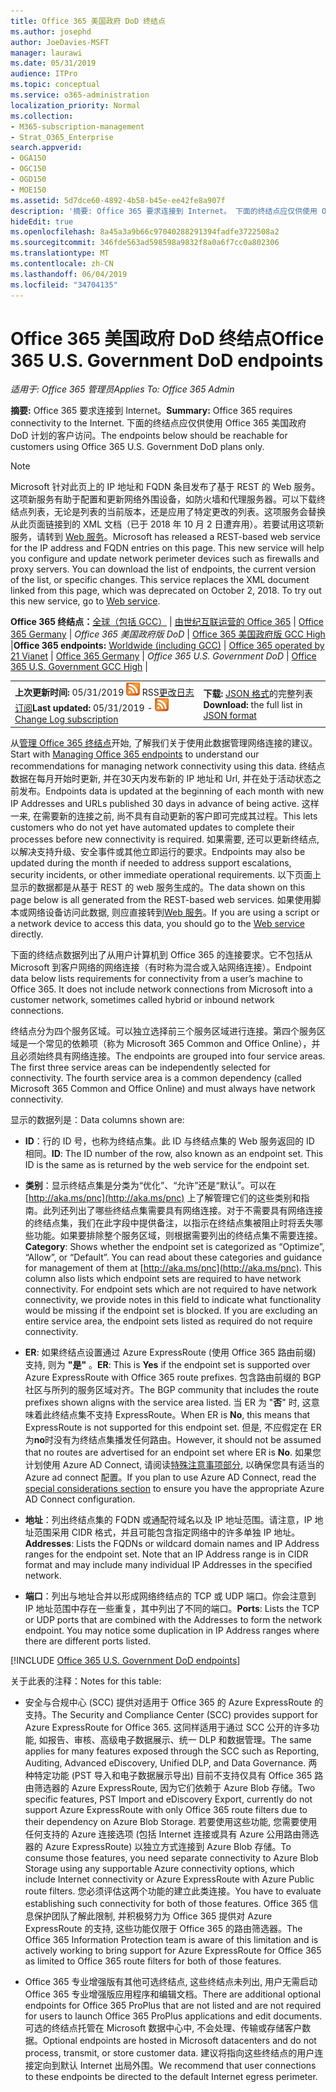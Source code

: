 ```yaml
---
title: Office 365 美国政府 DoD 终结点
ms.author: josephd
author: JoeDavies-MSFT
manager: laurawi
ms.date: 05/31/2019
audience: ITPro
ms.topic: conceptual
ms.service: o365-administration
localization_priority: Normal
ms.collection:
- M365-subscription-management
- Strat_O365_Enterprise
search.appverid:
- OGA150
- OGC150
- OGD150
- MOE150
ms.assetid: 5d7dce60-4892-4b58-b45e-ee42fe8a907f
description: '摘要: Office 365 要求连接到 Internet。 下面的终结点应仅供使用 Office 365 美国政府 DoD 计划的客户访问。'
hideEdit: true
ms.openlocfilehash: 8a45a3a9b66c97040288291394fadfe3722508a2
ms.sourcegitcommit: 346fde563ad598598a9832f8a0a6f7cc0a802306
ms.translationtype: MT
ms.contentlocale: zh-CN
ms.lasthandoff: 06/04/2019
ms.locfileid: "34704135"
---
```

# <a name="office-365-us-government-dod-endpoints"></a><span data-ttu-id="43e99-104">Office 365 美国政府 DoD 终结点</span><span class="sxs-lookup"><span data-stu-id="43e99-104">Office 365 U.S. Government DoD endpoints</span></span>

<span data-ttu-id="43e99-105">*适用于: Office 365 管理员*</span><span class="sxs-lookup"><span data-stu-id="43e99-105">*Applies To: Office 365 Admin*</span></span>

 <span data-ttu-id="43e99-106">**摘要:** Office 365 要求连接到 Internet。</span><span class="sxs-lookup"><span data-stu-id="43e99-106">**Summary:** Office 365 requires connectivity to the Internet.</span></span> <span data-ttu-id="43e99-107">下面的终结点应仅供使用 Office 365 美国政府 DoD 计划的客户访问。</span><span class="sxs-lookup"><span data-stu-id="43e99-107">The endpoints below should be reachable for customers using Office 365 U.S. Government DoD plans only.</span></span>
  
> [!NOTE]
> <span data-ttu-id="43e99-p103">Microsoft 针对此页上的 IP 地址和 FQDN 条目发布了基于 REST 的 Web 服务。这项新服务有助于配置和更新网络外围设备，如防火墙和代理服务器。可以下载终结点列表，无论是列表的当前版本，还是应用了特定更改的列表。这项服务会替换从此页面链接到的 XML 文档（已于 2018 年 10 月 2 日遭弃用）。若要试用这项新服务，请转到 [Web 服务](office-365-ip-web-service.md)。</span><span class="sxs-lookup"><span data-stu-id="43e99-p103">Microsoft has released a REST-based web service for the IP address and FQDN entries on this page. This new service will help you configure and update network perimeter devices such as firewalls and proxy servers. You can download the list of endpoints, the current version of the list, or specific changes. This service replaces the XML document linked from this page, which was deprecated on October 2, 2018. To try out this new service, go to [Web service](office-365-ip-web-service.md).</span></span>
  
 <span data-ttu-id="43e99-113">**Office 365 终结点：**[全球（包括 GCC）](urls-and-ip-address-ranges.md) | [由世纪互联运营的 Office 365](urls-and-ip-address-ranges-21vianet.md)  | [Office 365 Germany](office-365-germany-endpoints.md) | *Office 365 美国政府版 DoD* | [Office 365 美国政府版 GCC High](office-365-u-s-government-gcc-high-endpoints.md) |</span><span class="sxs-lookup"><span data-stu-id="43e99-113">**Office 365 endpoints:** [Worldwide (including GCC)](urls-and-ip-address-ranges.md) | [Office 365 operated by 21 Vianet](urls-and-ip-address-ranges-21vianet.md)  | [Office 365 Germany](office-365-germany-endpoints.md) | *Office 365 U.S. Government DoD* | [Office 365 U.S. Government GCC High](office-365-u-s-government-gcc-high-endpoints.md) |</span></span>
  
|||
|:-----|:-----|
|<span data-ttu-id="43e99-114">**上次更新时间:** 05/31/2019 ![-](media/5dc6bb29-25db-4f44-9580-77c735492c4b.png) RSS[更改日志订阅](https://endpoints.office.com/version/USGOVDoD?allversions=true&format=rss&clientrequestid=b10c5ed1-bad1-445f-b386-b919946339a7)</span><span class="sxs-lookup"><span data-stu-id="43e99-114">**Last updated:** 05/31/2019 - ![RSS](media/5dc6bb29-25db-4f44-9580-77c735492c4b.png) [Change Log subscription](https://endpoints.office.com/version/USGOVDoD?allversions=true&format=rss&clientrequestid=b10c5ed1-bad1-445f-b386-b919946339a7)</span></span> <br/> |<span data-ttu-id="43e99-115">**下载:** [JSON 格式](https://endpoints.office.com/endpoints/USGOVDoD?clientrequestid=b10c5ed1-bad1-445f-b386-b919946339a7)的完整列表</span><span class="sxs-lookup"><span data-stu-id="43e99-115">**Download:** the full list in [JSON format](https://endpoints.office.com/endpoints/USGOVDoD?clientrequestid=b10c5ed1-bad1-445f-b386-b919946339a7)</span></span> <br/> |
   
 <span data-ttu-id="43e99-116">从[管理 Office 365 终结点](managing-office-365-endpoints.md)开始, 了解我们关于使用此数据管理网络连接的建议。</span><span class="sxs-lookup"><span data-stu-id="43e99-116">Start with [Managing Office 365 endpoints](managing-office-365-endpoints.md) to understand our recommendations for managing network connectivity using this data.</span></span> <span data-ttu-id="43e99-117">终结点数据在每月开始时更新, 并在30天内发布新的 IP 地址和 Url, 并在处于活动状态之前发布。</span><span class="sxs-lookup"><span data-stu-id="43e99-117">Endpoints data is updated at the beginning of each month with new IP Addresses and URLs published 30 days in advance of being active.</span></span> <span data-ttu-id="43e99-118">这样一来, 在需要新的连接之前, 尚不具有自动更新的客户即可完成其过程。</span><span class="sxs-lookup"><span data-stu-id="43e99-118">This lets customers who do not yet have automated updates to complete their processes before new connectivity is required.</span></span> <span data-ttu-id="43e99-119">如果需要, 还可以更新终结点, 以解决支持升级、安全事件或其他立即运行的要求。</span><span class="sxs-lookup"><span data-stu-id="43e99-119">Endpoints may also be updated during the month if needed to address support escalations, security incidents, or other immediate operational requirements.</span></span> <span data-ttu-id="43e99-120">以下页面上显示的数据都是从基于 REST 的 web 服务生成的。</span><span class="sxs-lookup"><span data-stu-id="43e99-120">The data shown on this page below is all generated from the REST-based web services.</span></span> <span data-ttu-id="43e99-121">如果使用脚本或网络设备访问此数据, 则应直接转到[Web 服务](office-365-ip-web-service.md)。</span><span class="sxs-lookup"><span data-stu-id="43e99-121">If you are using a script or a network device to access this data, you should go to the [Web service](office-365-ip-web-service.md) directly.</span></span>

<span data-ttu-id="43e99-p105">下面的终结点数据列出了从用户计算机到 Office 365 的连接要求。它不包括从 Microsoft 到客户网络的网络连接（有时称为混合或入站网络连接）。</span><span class="sxs-lookup"><span data-stu-id="43e99-p105">Endpoint data below lists requirements for connectivity from a user’s machine to Office 365. It does not include network connections from Microsoft into a customer network, sometimes called hybrid or inbound network connections.</span></span>

<span data-ttu-id="43e99-p106">终结点分为四个服务区域。可以独立选择前三个服务区域进行连接。第四个服务区域是一个常见的依赖项（称为 Microsoft 365 Common and Office Online），并且必须始终具有网络连接。</span><span class="sxs-lookup"><span data-stu-id="43e99-p106">The endpoints are grouped into four service areas. The first three service areas can be independently selected for connectivity. The fourth service area is a common dependency (called Microsoft 365 Common and Office Online) and must always have network connectivity.</span></span>

<span data-ttu-id="43e99-127">显示的数据列是：</span><span class="sxs-lookup"><span data-stu-id="43e99-127">Data columns shown are:</span></span>

- <span data-ttu-id="43e99-p107">**ID**：行的 ID 号，也称为终结点集。此 ID 与终结点集的 Web 服务返回的 ID 相同。</span><span class="sxs-lookup"><span data-stu-id="43e99-p107">**ID**: The ID number of the row, also known as an endpoint set. This ID is the same as is returned by the web service for the endpoint set.</span></span>

- <span data-ttu-id="43e99-p108">**类别**：显示终结点集是分类为“优化”、“允许”还是“默认”。可以在 [http://aka.ms/pnc](http://aka.ms/pnc) 上了解管理它们的这些类别和指南。此列还列出了哪些终结点集需要具有网络连接。对于不需要具有网络连接的终结点集，我们在此字段中提供备注，以指示在终结点集被阻止时将丢失哪些功能。如果要排除整个服务区域，则根据需要列出的终结点集不需要连接。</span><span class="sxs-lookup"><span data-stu-id="43e99-p108">**Category**: Shows whether the endpoint set is categorized as “Optimize”, “Allow”, or “Default”. You can read about these categories and guidance for management of them at [http://aka.ms/pnc](http://aka.ms/pnc). This column also lists which endpoint sets are required to have network connectivity. For endpoint sets which are not required to have network connectivity, we provide notes in this field to indicate what functionality would be missing if the endpoint set is blocked. If you are excluding an entire service area, the endpoint sets listed as required do not require connectivity.</span></span>

- <span data-ttu-id="43e99-135">**ER**: 如果终结点设置通过 Azure ExpressRoute (使用 Office 365 路由前缀) 支持, 则为 **"是"** 。</span><span class="sxs-lookup"><span data-stu-id="43e99-135">**ER**: This is **Yes** if the endpoint set is supported over Azure ExpressRoute with Office 365 route prefixes.</span></span> <span data-ttu-id="43e99-136">包含路由前缀的 BGP 社区与所列的服务区域对齐。</span><span class="sxs-lookup"><span data-stu-id="43e99-136">The BGP community that includes the route prefixes shown aligns with the service area listed.</span></span> <span data-ttu-id="43e99-137">当 ER 为 "**否**" 时, 这意味着此终结点集不支持 ExpressRoute。</span><span class="sxs-lookup"><span data-stu-id="43e99-137">When ER is **No**, this means that ExpressRoute is not supported for this endpoint set.</span></span> <span data-ttu-id="43e99-138">但是, 不应假定在 ER 为**no**时没有为终结点集播发任何路由。</span><span class="sxs-lookup"><span data-stu-id="43e99-138">However, it should not be assumed that no routes are advertised for an endpoint set where ER is **No**.</span></span> <span data-ttu-id="43e99-139">如果您计划使用 Azure AD Connect, 请阅读[特殊注意事项部分](https://docs.microsoft.com/azure/active-directory/connect/active-directory-AADconnect-instances#microsoft-azure-government-cloud), 以确保您具有适当的 Azure ad connect 配置。</span><span class="sxs-lookup"><span data-stu-id="43e99-139">If you plan to use Azure AD Connect, read the [special considerations section](https://docs.microsoft.com/azure/active-directory/connect/active-directory-AADconnect-instances#microsoft-azure-government-cloud) to ensure you have the appropriate Azure AD Connect configuration.</span></span>

- <span data-ttu-id="43e99-p110">**地址**：列出终结点集的 FQDN 或通配符域名以及 IP 地址范围。请注意，IP 地址范围采用 CIDR 格式，并且可能包含指定网络中的许多单独 IP 地址。</span><span class="sxs-lookup"><span data-stu-id="43e99-p110">**Addresses**: Lists the FQDNs or wildcard domain names and IP Address ranges for the endpoint set. Note that an IP Address range is in CIDR format and may include many individual IP Addresses in the specified network.</span></span>
 
- <span data-ttu-id="43e99-p111">**端口**：列出与地址合并以形成网络终结点的 TCP 或 UDP 端口。你会注意到 IP 地址范围中存在一些重复，其中列出了不同的端口。</span><span class="sxs-lookup"><span data-stu-id="43e99-p111">**Ports**: Lists the TCP or UDP ports that are combined with the Addresses to form the network endpoint. You may notice some duplication in IP Address ranges where there are different ports listed.</span></span>
 
[!INCLUDE [Office 365 U.S. Government DoD endpoints](./includes/office-365-u.s.-government-dod-endpoints.md)]
  
<span data-ttu-id="43e99-144">关于此表的注释：</span><span class="sxs-lookup"><span data-stu-id="43e99-144">Notes for this table:</span></span>

- <span data-ttu-id="43e99-145">安全与合规中心 (SCC) 提供对适用于 Office 365 的 Azure ExpressRoute 的支持。</span><span class="sxs-lookup"><span data-stu-id="43e99-145">The Security and Compliance Center (SCC) provides support for Azure ExpressRoute for Office 365.</span></span> <span data-ttu-id="43e99-146">这同样适用于通过 SCC 公开的许多功能, 如报告、审核、高级电子数据展示、统一 DLP 和数据管理。</span><span class="sxs-lookup"><span data-stu-id="43e99-146">The same applies for many features exposed through the SCC such as Reporting, Auditing, Advanced eDiscovery, Unified DLP, and Data Governance.</span></span> <span data-ttu-id="43e99-147">两种特定功能 (PST 导入和电子数据展示导出) 目前不支持仅具有 Office 365 路由筛选器的 Azure ExpressRoute, 因为它们依赖于 Azure Blob 存储。</span><span class="sxs-lookup"><span data-stu-id="43e99-147">Two specific features, PST Import and eDiscovery Export, currently do not support Azure ExpressRoute with only Office 365 route filters due to their dependency on Azure Blob Storage.</span></span> <span data-ttu-id="43e99-148">若要使用这些功能, 您需要使用任何支持的 Azure 连接选项 (包括 Internet 连接或具有 Azure 公用路由筛选器的 Azure ExpressRoute) 以独立方式连接到 Azure Blob 存储。</span><span class="sxs-lookup"><span data-stu-id="43e99-148">To consume those features, you need separate connectivity to Azure Blob Storage using any supportable Azure connectivity options, which include Internet connectivity or Azure ExpressRoute with Azure Public route filters.</span></span> <span data-ttu-id="43e99-149">您必须评估这两个功能的建立此类连接。</span><span class="sxs-lookup"><span data-stu-id="43e99-149">You have to evaluate establishing such connectivity for both of those features.</span></span> <span data-ttu-id="43e99-150">Office 365 信息保护团队了解此限制, 并积极努力为 Office 365 提供对 Azure ExpressRoute 的支持, 这些功能仅限于 Office 365 的路由筛选器。</span><span class="sxs-lookup"><span data-stu-id="43e99-150">The Office 365 Information Protection team is aware of this limitation and is actively working to bring support for Azure ExpressRoute for Office 365 as limited to Office 365 route filters for both of those features.</span></span>

- <span data-ttu-id="43e99-151">Office 365 专业增强版有其他可选终结点, 这些终结点未列出, 用户无需启动 Office 365 专业增强版应用程序和编辑文档。</span><span class="sxs-lookup"><span data-stu-id="43e99-151">There are additional optional endpoints for Office 365 ProPlus that are not listed and are not required for users to launch Office 365 ProPlus applications and edit documents.</span></span> <span data-ttu-id="43e99-152">可选的终结点托管在 Microsoft 数据中心中, 不会处理、传输或存储客户数据。</span><span class="sxs-lookup"><span data-stu-id="43e99-152">Optional endpoints are hosted in Microsoft datacenters and do not process, transmit, or store customer data.</span></span> <span data-ttu-id="43e99-153">建议将指向这些终结点的用户连接定向到默认 Internet 出局外围。</span><span class="sxs-lookup"><span data-stu-id="43e99-153">We recommend that user connections to these endpoints be directed to the default Internet egress perimeter.</span></span>
